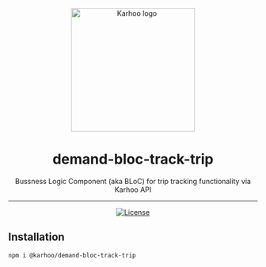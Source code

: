 <div align="center">
<a href="https://karhoo.com">
  <img
    alt="Karhoo logo"
    width="250px"
    src="https://cdn.karhoo.com/s/images/logos/karhoo_logo.png"
  />
</a>

<h1>demand-bloc-track-trip</h1>

Bussness Logic Component (aka BLoC) for trip tracking functionality via Karhoo API
<br />

<hr />

[![License](https://img.shields.io/badge/License-BSD%202--Clause-orange.svg)](https://opensource.org/licenses/BSD-2-Clause)

</div>

## Installation

```sh
npm i @karhoo/demand-bloc-track-trip
```


